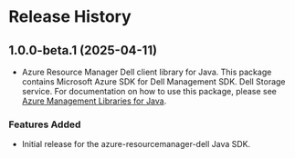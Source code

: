 # Release History

## 1.0.0-beta.1 (2025-04-11)

- Azure Resource Manager Dell client library for Java. This package contains Microsoft Azure SDK for Dell Management SDK. Dell Storage service. For documentation on how to use this package, please see [Azure Management Libraries for Java](https://aka.ms/azsdk/java/mgmt).
### Features Added

- Initial release for the azure-resourcemanager-dell Java SDK.
